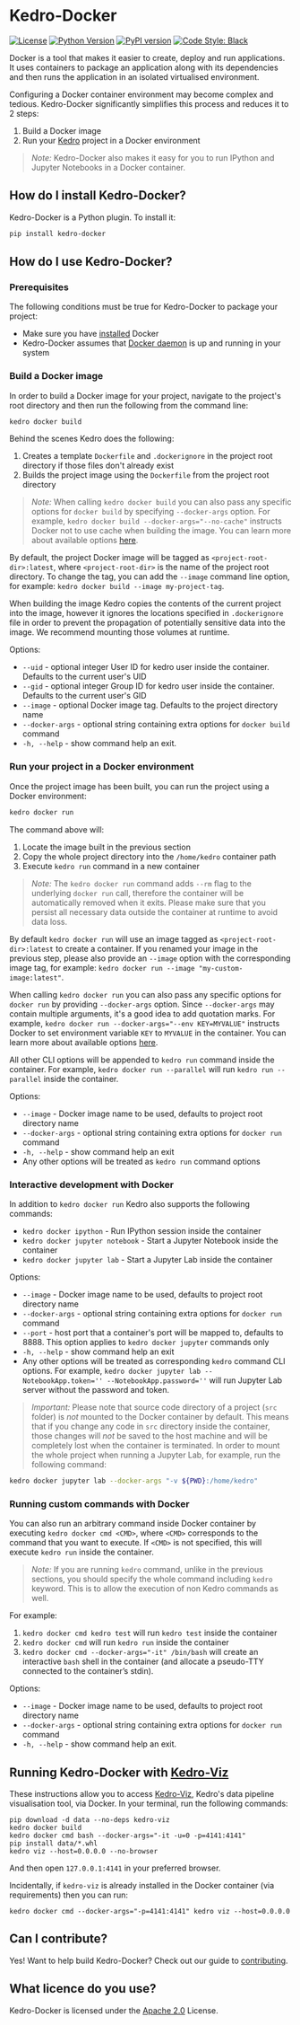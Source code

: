 # Kedro-Docker

[![License](https://img.shields.io/badge/license-Apache%202.0-blue.svg)](https://opensource.org/licenses/Apache-2.0)
[![Python Version](https://img.shields.io/badge/python-3.5%20%7C%203.6%20%7C%203.7-blue.svg)](https://pypi.org/project/kedro-docker/)
[![PyPI version](https://badge.fury.io/py/kedro-docker.svg)](https://pypi.org/project/kedro-docker/)
[![Code Style: Black](https://img.shields.io/badge/code%20style-black-black.svg)](https://github.com/ambv/black)

Docker is a tool that makes it easier to create, deploy and run applications. It uses containers to package an application along with its dependencies and then runs the application in an isolated virtualised environment.

Configuring a Docker container environment may become complex and tedious. Kedro-Docker significantly simplifies this process and reduces it to 2 steps:

1. Build a Docker image
2. Run your [Kedro](https://github.com/quantumblacklabs/kedro) project in a Docker environment

> *Note:* Kedro-Docker also makes it easy for you to run IPython and Jupyter Notebooks in a Docker container.

## How do I install Kedro-Docker?

Kedro-Docker is a Python plugin. To install it:

```bash
pip install kedro-docker
```

## How do I use Kedro-Docker?

### Prerequisites

The following conditions must be true for Kedro-Docker to package your project:

* Make sure you have [installed](https://docs.docker.com/install/) Docker
* Kedro-Docker assumes that [Docker daemon](https://docs.docker.com/engine/docker-overview/) is up and running in your system

### Build a Docker image

In order to build a Docker image for your project, navigate to the project's root directory and then run the following from the command line:

```bash
kedro docker build
```

Behind the scenes Kedro does the following:

1. Creates a template `Dockerfile` and `.dockerignore` in the project root directory if those files don't already exist
2. Builds the project image using the `Dockerfile` from the project root directory

> *Note:* When calling `kedro docker build` you can also pass any specific options for `docker build` by specifying `--docker-args` option. For example, `kedro docker build --docker-args="--no-cache"` instructs Docker not to use cache when building the image. You can learn more about available options [here](https://docs.docker.com/engine/reference/commandline/build/).

By default, the project Docker image will be tagged as `<project-root-dir>:latest`, where `<project-root-dir>` is the name of the project root directory. To change the tag, you can add the `--image` command line option, for example: `kedro docker build --image my-project-tag`.

When building the image Kedro copies the contents of the current project into the image, however it ignores the locations specified in `.dockerignore` file in order to prevent the propagation of potentially sensitive data into the image. We recommend mounting those volumes at runtime.

Options:
* `--uid` - optional integer User ID for kedro user inside the container. Defaults to the current user's UID
* `--gid` - optional integer Group ID for kedro user inside the container. Defaults to the current user's GID
* `--image` - optional Docker image tag. Defaults to the project directory name
* `--docker-args` - optional string containing extra options for `docker build` command
* `-h, --help` - show command help an exit.

### Run your project in a Docker environment

Once the project image has been built, you can run the project using a Docker environment:

```bash
kedro docker run
```

The command above will:
1. Locate the image built in the previous section
2. Copy the whole project directory into the `/home/kedro` container path
3. Execute `kedro run` command in a new container

> *Note:* The `kedro docker run` command adds `--rm` flag to the underlying `docker run` call, therefore the container will be automatically removed when it exits. Please make sure that you persist all necessary data outside the container at runtime to avoid data loss.

By default `kedro docker run` will use an image tagged as `<project-root-dir>:latest` to create a container. If you renamed your image in the previous step, please also provide an `--image` option with the corresponding image tag, for example: `kedro docker run --image "my-custom-image:latest"`.

When calling `kedro docker run` you can also pass any specific options for `docker run` by providing `--docker-args` option. Since `--docker-args` may contain multiple arguments, it's a good idea to add quotation marks. For example, `kedro docker run --docker-args="--env KEY=MYVALUE"` instructs Docker to set environment variable `KEY` to `MYVALUE` in the container. You can learn more about available options [here](https://docs.docker.com/engine/reference/commandline/run/).

All other CLI options will be appended to `kedro run` command inside the container. For example, `kedro docker run --parallel` will run `kedro run --parallel` inside the container.

Options:
* `--image` - Docker image name to be used, defaults to project root directory name
* `--docker-args` - optional string containing extra options for `docker run` command
* `-h, --help` - show command help an exit
* Any other options will be treated as `kedro run` command options

### Interactive development with Docker

In addition to `kedro docker run` Kedro also supports the following commands:

* `kedro docker ipython` - Run IPython session inside the container
* `kedro docker jupyter notebook` - Start a Jupyter Notebook inside the container
* `kedro docker jupyter lab` - Start a Jupyter Lab inside the container

Options:
* `--image` - Docker image name to be used, defaults to project root directory name
* `--docker-args` - optional string containing extra options for `docker run` command
* `--port` - host port that a container's port will be mapped to, defaults to 8888. This option applies to `kedro docker jupyter` commands only
* `-h, --help` - show command help an exit
* Any other options will be treated as corresponding `kedro` command CLI options. For example, `kedro docker jupyter lab --NotebookApp.token='' --NotebookApp.password=''` will run Jupyter Lab server without the password and token.

> *Important:* Please note that source code directory of a project (`src` folder) is *not* mounted to the Docker container by default. This means that if you change any code in `src` directory inside the container, those changes will *not* be saved to the host machine and will be completely lost when the container is terminated. In order to mount the whole project when running a Jupyter Lab, for example, run the following command:

```bash
kedro docker jupyter lab --docker-args "-v ${PWD}:/home/kedro"
```

### Running custom commands with Docker

You can also run an arbitrary command inside Docker container by executing `kedro docker cmd <CMD>`, where `<CMD>` corresponds to the command that you want to execute. If `<CMD>` is not specified, this will execute `kedro run` inside the container.

> *Note:* If you are running `kedro` command, unlike in the previous sections, you should specify the whole command including `kedro` keyword. This is to allow the execution of non Kedro commands as well.

For example:

1. `kedro docker cmd kedro test` will run `kedro test` inside the container
2. `kedro docker cmd` will run `kedro run` inside the container
3. `kedro docker cmd --docker-args="-it" /bin/bash` will create an interactive `bash` shell in the container (and allocate a pseudo-TTY connected to the container’s stdin). 

Options:
* `--image` - Docker image name to be used, defaults to project root directory name
* `--docker-args` - optional string containing extra options for `docker run` command
* `-h, --help` - show command help an exit.

## Running Kedro-Docker with [Kedro-Viz](https://github.com/quantumblacklabs/kedro-viz/)

These instructions allow you to access [Kedro-Viz](https://github.com/quantumblacklabs/kedro-viz/), Kedro's data pipeline visualisation tool, via Docker. In your terminal, run the following commands:

```
pip download -d data --no-deps kedro-viz
kedro docker build
kedro docker cmd bash --docker-args="-it -u=0 -p=4141:4141"
pip install data/*.whl
kedro viz --host=0.0.0.0 --no-browser
```

And then open `127.0.0.1:4141` in your preferred browser. 

Incidentally, if `kedro-viz` is already installed in the Docker container (via requirements) then you can run:

```
kedro docker cmd --docker-args="-p=4141:4141" kedro viz --host=0.0.0.0
```

## Can I contribute?

Yes! Want to help build Kedro-Docker? Check out our guide to [contributing](https://github.com/quantumblacklabs/kedro-docker/blob/develop/CONTRIBUTING.md).

## What licence do you use?

Kedro-Docker is licensed under the [Apache 2.0](https://github.com/quantumblacklabs/kedro-docker/blob/develop/LICENSE.md) License.
